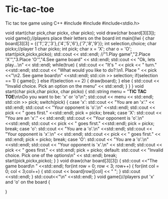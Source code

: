 # Tic-tac-toe
Tic tac toe game using C++
#include<iostream>
#include<string>
#include<stdio.h>

void start(char pick,char pickx, char picko);
void draw(char board[3][3]);
void game();//players place their letters on the board
int main()Iwi
{
	char board[3][3] = {{'1','2','3'},{'4','5','6'},{'7','8','9'}};
	int selection,choice;
	char pickx;//player 1
	char picko;
	int pick;
	char  x = 'X';
	char  o = 'O';
	start(pick,pickx,picko);
	std::cout << std::endl;
	//"1.Play game","2.Place 'X'","3.Place 'O'","4.See game board" << std::endl;
	std::cout << "Ok, lets play...\n" << std::endl;
	while(true)
	{
		std::cout << "It's " << pick << " turn." <<std::endl;
		std::cout << "What would you like to do?:\n1. Place " << pick <<"\n2. See game board\n" <<std::endl;
		std::cin >> selection;
		if(selection == 1)
		{
			game();
		}
		else if(selection == 2)
		{
			draw(board);
		}
		else
		{
			std::cout << "Invalid choice. Pick an option on the menu" << std::endl;
		}
	}
}
void start(char pick,char pickx, char picko)
{
	std::string menu = "********TIC TAC TOE********\n\nDo you want to be: 'x' or 'o'\n";
	std::cout << menu << std::endl;
	std::cin >> pick;
	switch(pick)
	{
	case 'x':
		std::cout << "You are an 'x'." << std::endl;
		std::cout << "Your opponent is 'o'.\n" <<std::endl;
		std::cout << pick << " goes first." <<std::endl;
		pick = pickx;
		break;
	case 'X':
		std::cout << "You are an 'x'." << std::endl;
		std::cout << "Your opponent is 'o'.\n" <<std::endl;
		std::cout << pick << " goes first." <<std::endl;
		pick = pickx;
		break;
	case 'o':
		std::cout << "You are a 'o'.\n" <<std::endl;
		std::cout << "Your opponent is 'x'.\n" << std::endl;
		std::cout << pick << " goes first." << std::endl;
		pick = picko;
		break;
	case 'O':
		std::cout << "You are a 'o'.\n" <<std::endl;
		std::cout << "Your opponent is 'x'.\n" << std::endl;
		std::cout << pick << " goes first." << std::endl;
		pick = picko;
	default:
		std::cout << "Invalid choice. Pick one of the options\n" << std::endl;
		break;
		start(pick,pickx,picko);
	}
}
void draw(char board[3][3])
{
	std::cout <<"The game board\n " <<std::endl;
	for(int row = 0; row < 3; row++)
	{
		for(int col = 0; col < 3;col++)
		{
			std::cout << board[row][col] << " ";
		}
	std::cout <<std::endl;
	}
	std::cout<<"\n" <<std::endl;
}
void game()//players put 'x' and 'o' on the board
{

}
